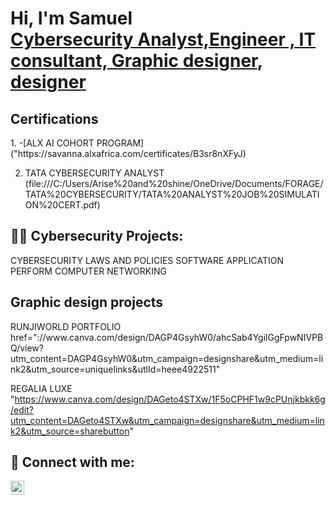 <h1>Hi, I'm Samuel <br/><a href="" href=www.linkedin.com/in/samuel-mwangi-214464259
Vanity URL name
>Cybersecurity Analyst,Engineer , IT consultant, Graphic designer</a>, <a href="https://www.canva.com/design/DAGP4GsyhW0/ahcSab4YgilGgFpwNIVPBQ/view?utm_content=DAGP4GsyhW0&utm_campaign=designshare&utm_medium=link2&utm_source=uniquelinks&utlId=heee4922511">designer</a></h1>

<h2>Certifications</h2>
1. -[ALX AI COHORT PROGRAM]
("https://savanna.alxafrica.com/certificates/B3sr8nXFyJ)

2. TATA CYBERSECURITY ANALYST
(file:///C:/Users/Arise%20and%20shine/OneDrive/Documents/FORAGE/TATA%20CYBERSECURITY/TATA%20ANALYST%20JOB%20SIMULATION%20CERT.pdf)

<h2>👨‍💻 Cybersecurity  Projects:</h2>
</a> CYBERSECURITY LAWS AND POLICIES SOFTWARE APPLICATION<a>
  <a/> PERFORM COMPUTER NETWORKING<a> 
<h2>Graphic design projects</H2>
</a>RUNJIWORLD PORTFOLIO</a>
href="://www.canva.com/design/DAGP4GsyhW0/ahcSab4YgilGgFpwNIVPBQ/view?utm_content=DAGP4GsyhW0&utm_campaign=designshare&utm_medium=link2&utm_source=uniquelinks&utlId=heee4922511"


</a>REGALIA LUXE</a>
"https://www.canva.com/design/DAGeto4STXw/1F5oCPHF1w9cPUnjkbkk6g/edit?utm_content=DAGeto4STXw&utm_campaign=designshare&utm_medium=link2&utm_source=sharebutton"



<h2> 🤳 Connect with me:</h2>

[<img align="left" alt="Samuel Mwangi | LinkedIn" width="22px" src="https://www.linkedin.com/in/samuel-mwangi-214464259" />][linkedin]

[linkedin]: "https://www.linkedin.com/in/samuel-mwangi-214464259"

